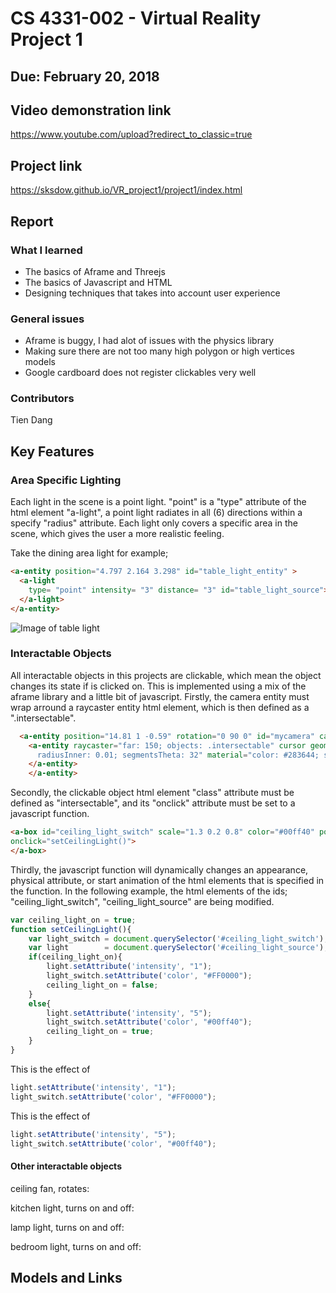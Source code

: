 # CS 4331-002 - Virtual Reality Project 1
## Due: February 20, 2018
## Video demonstration link
https://www.youtube.com/upload?redirect_to_classic=true
## Project link
https://sksdow.github.io/VR_project1/project1/index.html

## Report

### What I learned
- The basics of Aframe and Threejs
- The basics of Javascript and HTML
- Designing techniques that takes into account user experience

### General issues
- Aframe is buggy, I had alot of issues with the physics library
- Making sure there are not too many high polygon or high vertices models
- Google cardboard does not register clickables very well

### Contributors
Tien Dang

## Key Features

### Area Specific Lighting
Each light in the scene is a point light. "point" is a "type" attribute of the html element "a-light", a point light radiates in all (6) directions within a specify "radius" attribute. Each light only covers a specific area in the scene, which gives the user a more realistic feeling.

Take the dining area light for example;
```html
<a-entity position="4.797 2.164 3.298" id="table_light_entity" >
  <a-light
    type= "point" intensity= "3" distance= "3" id="table_light_source">
  </a-light>
</a-entity>
```
![Image of table light](https://sksdow.github.io/VR_project1/project1/report_screenshots/dining_table_light.jpg)

### Interactable Objects

All interactable objects in this projects are clickable, which mean the object changes its state if is clicked on. This is implemented using a mix of the aframe library and a little bit of javascript. Firstly, the camera entity must wrap arround a raycaster entity html element, which is then defined as a ".intersectable". 
```html
  <a-entity position="14.81 1 -0.59" rotation="0 90 0" id="mycamera" camera="fov: 50" universal-controls>
    <a-entity raycaster="far: 150; objects: .intersectable" cursor geometry="primitive: ring; radiusOuter: 0.015;
      radiusInner: 0.01; segmentsTheta: 32" material="color: #283644; shader: flat" position="0 0 -0.75">
    </a-entity>
	</a-entity>
```
Secondly, the clickable object html element "class" attribute must be defined as "intersectable", and its "onclick" attribute must be set to a javascript function.
```html
<a-box id="ceiling_light_switch" scale="1.3 0.2 0.8" color="#00ff40" position="0 0 2.042" class="intersectable"
onclick="setCeilingLight()">
</a-box>
```
Thirdly, the javascript function will dynamically changes an appearance, physical attribute, or start animation of the html elements that is specified in the function. In the following example, the html elements of the ids; "ceiling_light_switch", "ceiling_light_source" are being modified.
```javascript
var ceiling_light_on = true;
function setCeilingLight(){
	var light_switch = document.querySelector('#ceiling_light_switch');
	var light        = document.querySelector('#ceiling_light_source');
	if(ceiling_light_on){
		light.setAttribute('intensity', "1");
		light_switch.setAttribute('color', "#FF0000");
		ceiling_light_on = false;
	}
	else{
		light.setAttribute('intensity', "5");
		light_switch.setAttribute('color', "#00ff40");
		ceiling_light_on = true;
	}
}
```
This is the effect of
```javascript
light.setAttribute('intensity', "1");
light_switch.setAttribute('color', "#FF0000");
```

This is the effect of
```javascript
light.setAttribute('intensity', "5");
light_switch.setAttribute('color', "#00ff40");
```

#### Other interactable objects
ceiling fan, rotates:

kitchen light, turns on and off:

lamp light, turns on and off:

bedroom light, turns on and off:


## Models and Links





